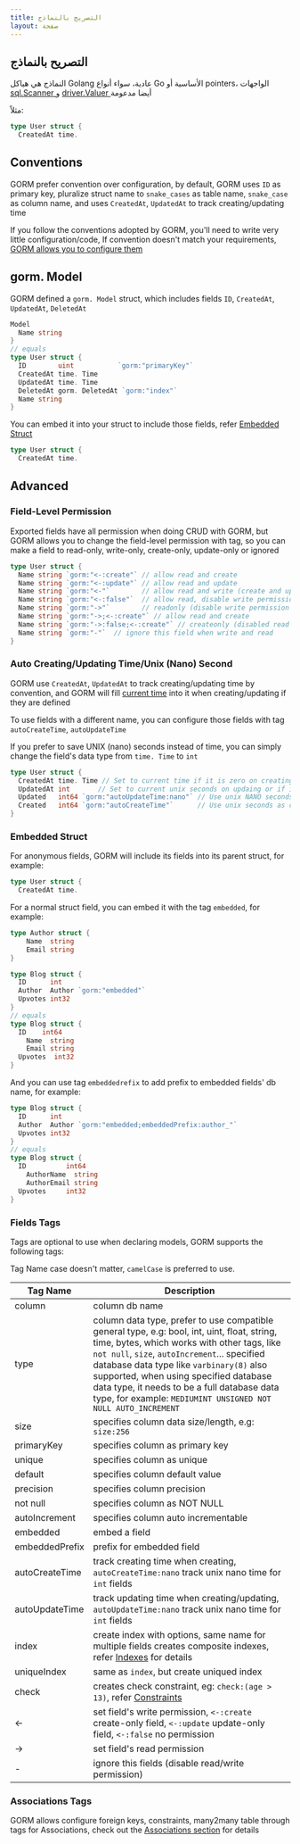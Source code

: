 ```yaml
---
title: التصريح بالنماذج
layout: صفحة
---
```


## التصريح بالنماذج

النماذج هي هياكل Golang عادية، سواء أنواع Go الأساسية أو pointers، الواجهات [ sql.Scanner ](https://pkg.go.dev/database/sql/sql#Scanner) و [ driver.Valuer ](https://pkg.go.dev/database/sql/driver#Valuer) أيضا مدعومة

مثلاً:

```go
type User struct {
  CreatedAt time.
```

## Conventions

GORM prefer convention over configuration, by default, GORM uses `ID` as primary key, pluralize struct name to `snake_cases` as table name, `snake_case` as column name, and uses `CreatedAt`, `UpdatedAt` to track creating/updating time

If you follow the conventions adopted by GORM, you'll need to write very little configuration/code, If convention doesn't match your requirements, [GORM allows you to configure them](conventions.html)

## gorm. Model

GORM defined a `gorm. Model` struct, which includes fields `ID`, `CreatedAt`, `UpdatedAt`, `DeletedAt`

```go
Model
  Name string
}
// equals
type User struct {
  ID        uint           `gorm:"primaryKey"`
  CreatedAt time. Time
  UpdatedAt time. Time
  DeletedAt gorm. DeletedAt `gorm:"index"`
  Name string
}
```

You can embed it into your struct to include those fields, refer [Embedded Struct](#embedded_struct)

```go
type User struct {
  CreatedAt time.
```

## Advanced

### Field-Level Permission

Exported fields have all permission when doing CRUD with GORM, but GORM allows you to change the field-level permission with tag, so you can make a field to read-only, write-only, create-only, update-only or ignored

```go
type User struct {
  Name string `gorm:"<-:create"` // allow read and create
  Name string `gorm:"<-:update"` // allow read and update
  Name string `gorm:"<-"`        // allow read and write (create and update)
  Name string `gorm:"<-:false"`  // allow read, disable write permission
  Name string `gorm:"->"`        // readonly (disable write permission unless it configured )
  Name string `gorm:"->;<-:create"` // allow read and create
  Name string `gorm:"->:false;<-:create"` // createonly (disabled read from db)
  Name string `gorm:"-"`  // ignore this field when write and read
}
```

### <name id="time_tracking">Auto Creating/Updating Time/Unix (Nano) Second</span>

GORM use `CreatedAt`, `UpdatedAt` to track creating/updating time by convention, and GORM will fill [current time](gorm_config.html#current_time) into it when creating/updating if they are defined

To use fields with a different name, you can configure those fields with tag `autoCreateTime`, `autoUpdateTime`

If you prefer to save UNIX (nano) seconds instead of time, you can simply change the field's data type from `time. Time` to `int`

```go
type User struct {
  CreatedAt time. Time // Set to current time if it is zero on creating
  UpdatedAt int       // Set to current unix seconds on updaing or if it is zero on creating
  Updated   int64 `gorm:"autoUpdateTime:nano"` // Use unix NANO seconds as updating time
  Created   int64 `gorm:"autoCreateTime"`      // Use unix seconds as creating time
}
```

### <span id="embedded_struct">Embedded Struct</span>

For anonymous fields, GORM will include its fields into its parent struct, for example:

```go
type User struct {
  CreatedAt time.
```

For a normal struct field, you can embed it with the tag `embedded`, for example:

```go
type Author struct {
    Name  string
    Email string
}

type Blog struct {
  ID      int
  Author  Author `gorm:"embedded"`
  Upvotes int32
}
// equals
type Blog struct {
  ID    int64
    Name  string
    Email string
  Upvotes  int32
}
```

And you can use tag `embeddedrefix` to add prefix to embedded fields' db name, for example:

```go
type Blog struct {
  ID      int
  Author  Author `gorm:"embedded;embeddedPrefix:author_"`
  Upvotes int32
}
// equals
type Blog struct {
  ID          int64
    AuthorName  string
    AuthorEmail string
  Upvotes     int32
}
```


### Fields Tags

Tags are optional to use when declaring models, GORM supports the following tags:

Tag Name case doesn't matter, `camelCase` is preferred to use.

| Tag Name       | Description                                                                                                                                                                                                                                                                                                                                                                                       |
| -------------- | ------------------------------------------------------------------------------------------------------------------------------------------------------------------------------------------------------------------------------------------------------------------------------------------------------------------------------------------------------------------------------------------------- |
| column         | column db name                                                                                                                                                                                                                                                                                                                                                                                    |
| type           | column data type, prefer to use compatible general type, e.g: bool, int, uint, float, string, time, bytes, which works with other tags, like `not null`, `size`, `autoIncrement`... specified database data type like `varbinary(8)` also supported, when using specified database data type, it needs to be a full database data type, for example: `MEDIUMINT UNSIGNED NOT NULL AUTO_INCREMENT` |
| size           | specifies column data size/length, e.g: `size:256`                                                                                                                                                                                                                                                                                                                                                |
| primaryKey     | specifies column as primary key                                                                                                                                                                                                                                                                                                                                                                   |
| unique         | specifies column as unique                                                                                                                                                                                                                                                                                                                                                                        |
| default        | specifies column default value                                                                                                                                                                                                                                                                                                                                                                    |
| precision      | specifies column precision                                                                                                                                                                                                                                                                                                                                                                        |
| not null       | specifies column as NOT NULL                                                                                                                                                                                                                                                                                                                                                                      |
| autoIncrement  | specifies column auto incrementable                                                                                                                                                                                                                                                                                                                                                               |
| embedded       | embed a field                                                                                                                                                                                                                                                                                                                                                                                     |
| embeddedPrefix | prefix for embedded field                                                                                                                                                                                                                                                                                                                                                                         |
| autoCreateTime | track creating time when creating, `autoCreateTime:nano` track unix nano time for `int` fields                                                                                                                                                                                                                                                                                                    |
| autoUpdateTime | track updating time when creating/updating, `autoUpdateTime:nano` track unix nano time for `int` fields                                                                                                                                                                                                                                                                                           |
| index          | create index with options, same name for multiple fields creates composite indexes, refer [Indexes](indexes.html) for details                                                                                                                                                                                                                                                                     |
| uniqueIndex    | same as `index`, but create uniqued index                                                                                                                                                                                                                                                                                                                                                         |
| check          | creates check constraint, eg: `check:(age > 13)`, refer [Constraints](constraints.html)                                                                                                                                                                                                                                                                                                        |
| <-             | set field's write permission, `<-:create` create-only field, `<-:update` update-only field, `<-:false` no permission                                                                                                                                                                                                                                                                     |
| ->             | set field's read permission                                                                                                                                                                                                                                                                                                                                                                       |
| -              | ignore this fields (disable read/write permission)                                                                                                                                                                                                                                                                                                                                                |

### Associations Tags

GORM allows configure foreign keys, constraints, many2many table through tags for Associations, check out the [Associations section](associations.html#tags) for details
